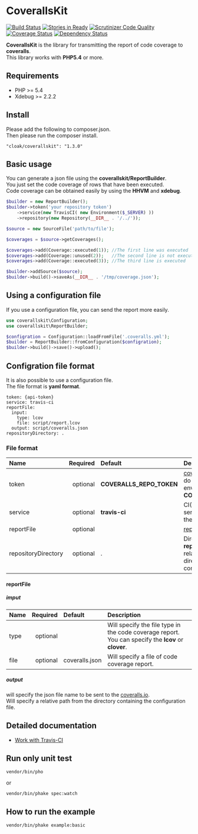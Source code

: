 CoverallsKit====================================[![Build Status](https://travis-ci.org/cloak-php/coveralls-kit.svg?branch=master)](https://travis-ci.org/cloak-php/coveralls-kit)[![Stories in Ready](https://badge.waffle.io/cloak-php/coveralls-kit.png?label=ready&title=Ready)](https://waffle.io/cloak-php/coveralls-kit)[![Scrutinizer Code Quality](https://scrutinizer-ci.com/g/cloak-php/coveralls-kit/badges/quality-score.png?b=master)](https://scrutinizer-ci.com/g/cloak-php/coveralls-kit/?branch=master)[![Coverage Status](https://coveralls.io/repos/cloak-php/coveralls-kit/badge.png)](https://coveralls.io/r/cloak-php/coveralls-kit)[![Dependency Status](https://www.versioneye.com/user/projects/53fd5949f4df154965000002/badge.svg?style=flat)](https://www.versioneye.com/user/projects/53fd5949f4df154965000002)
**CoverallsKit** is the library for transmitting the report of code coverage to **coveralls**.  This library works with **PHP5.4** or more.Requirements------------------------------------* PHP >= 5.4* Xdebug >= 2.2.2Install------------------------------------Please add the following to composer.json.  Then please run the composer install.	"cloak/coverallskit": "1.3.0"Basic usage------------------------------------You can generate a json file using the **coverallskit/ReportBuilder**.  You just set the code coverage of rows that have been executed.  Code coverage can be obtained easily by using the **HHVM** and **xdebug**.```php$builder = new ReportBuilder();$builder->token('your repository token')	->service(new TravisCI( new Environment($_SERVER) ))	->repository(new Repository(__DIR__ . '/../'));$source = new SourceFile('path/to/file');$coverages = $source->getCoverages();$coverages->add(Coverage::executed(1));	//The first line was executed$coverages->add(Coverage::unused(2));	//The second line is not executed$coverages->add(Coverage::executed(3));	//The third line is executed$builder->addSource($source);$builder->build()->saveAs(__DIR__ . '/tmp/coverage.json');```Using a configuration file-----------------------------------If you use a configuration file, you can send the report more easily.```phpuse coverallskit\Configuration;
use coverallskit\ReportBuilder;

$configration = Configuration::loadFromFile('.coveralls.yml');
$builder = ReportBuilder::fromConfiguration($configration);
$builder->build()->save()->upload();
```Configration file format-----------------------------------It is also possible to use a configuration file.  The file format is **yaml format**.	token: {api-token}
	service: travis-ci
	reportFile:
	  input:
	    type: lcov
	    file: script/report.lcov
	  output: script/coveralls.json
	repositoryDirectory: .

### File format
| Name                | Required    | Default        | Description                                       |
|:--------------------|------------:|:---------------|:--------------------------------------------------|
| token               | optional    | **COVERALLS_REPO_TOKEN** | [coveralls.io](https://coveralls.io/docs/api) api token.  If you do not specify, use the environment variable **COVERALLS_REPO_TOKEN**.                          |
| service             | optional    | **travis-ci** | CI(Continuous Integration) service name. You can use the **travis-ci** or **travis-pro** |
| reportFile          | optional    |               | [reportFile](reportFile) |
| repositoryDirectory | optional    | . | Directory path of the **git repository**.  Will specify a relative path from the directory containing the configuration file. |

#### reportFile

##### imput

| Name                | Required    | Default        | Description                                       |
|:--------------------|------------:|:---------------|:--------------------------------------------------|
| type                | optional    |                | Will specify the file type in the code coverage report.  You can specify the **lcov** or **clover**. |
| file                | optional    | coveralls.json | Will specify a file of code coverage report. |

##### output

will specify the json file name to be sent to the [coveralls.io](https://coveralls.io/docs/api).  
Will specify a relative path from the directory containing the configuration file.

Detailed documentation-----------------------------------* [Work with Travis-CI](docs/travis-ci.md)Run only unit test------------------------------------	vendor/bin/phoor	vendor/bin/phake spec:watchHow to run the example------------------------------------	vendor/bin/phake example:basic